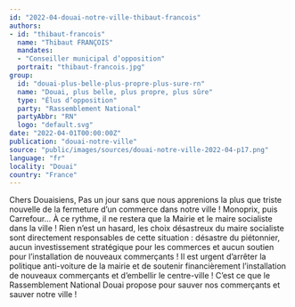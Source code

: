 ```yaml
---
id: "2022-04-douai-notre-ville-thibaut-francois"
authors:
- id: "thibaut-francois"
  name: "Thibaut FRANÇOIS"
  mandates: 
  - "Conseiller municipal d’opposition"
  portrait: "thibaut-francois.jpg"
group:
  id: "douai-plus-belle-plus-propre-plus-sure-rn"
  name: "Douai, plus belle, plus propre, plus sûre"
  type: "Élus d’opposition"
  party: "Rassemblement National"
  partyAbbr: "RN"
  logo: "default.svg"
date: "2022-04-01T00:00:00Z"
publication: "douai-notre-ville"
source: "public/images/sources/douai-notre-ville-2022-04-p17.png"
language: "fr"
locality: "Douai"
country: "France"
---
```


Chers Douaisiens,
Pas un jour sans que nous apprenions la plus que triste nouvelle de la fermeture d’un commerce dans notre ville ! Monoprix, puis Carrefour… À ce rythme, il ne restera que la Mairie et le maire socialiste dans la ville ! Rien n’est un hasard, les choix désastreux du maire socialiste sont directement responsables de cette situation : désastre du piétonnier, aucun investissement stratégique pour les commerces et aucun soutien pour l’installation de nouveaux commerçants !
Il est urgent d’arrêter la politique anti-voiture de la mairie et de soutenir financièrement l’installation de nouveaux commerçants et d’embellir le centre-ville ! C’est ce que le Rassemblement National Douai propose pour sauver nos commerçants et sauver notre ville !
